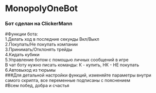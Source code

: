 # MonopolyOneBot  
### Бот сделан на ClickerMann  
#Функции бота:  
1.Делать ход в последние секунды Вкл/Выкл  
2.Покупать/Не покупать компании  
3.Принимать/Отклонять трейды  
4.Кидать кубики  
5.Управление ботом с помощью личных сообщений в игре  
В чат боту нужно писать команды: К - купить, НК - НЕ покупать  
6.Автовыход из тюрьмы  
###Для детальной настройки функций, изменяйте параметры внутри самого скрипта, все переменные подписаны с пояснением  
#Всем побед, добра и счастья  
